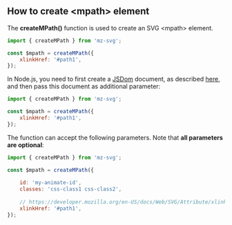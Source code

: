 ## How to create &lt;mpath> element

The **createMPath()** function is used to create an SVG &lt;mpath> element.

```js
import { createMPath } from 'mz-svg';

const $mpath = createMPath({
    xlinkHref: '#path1',
});
```

In Node.js, you need to first create a [JSDom](https://github.com/jsdom/jsdom) document, as described [here](/pages/nodejs-usage.html), and then pass this document as additional parameter:

```js
import { createMPath } from 'mz-svg';

const $mpath = createMPath({
    xlinkHref: '#path1',
});
```

The function can accept the following parameters. Note that **all parameters are optional**:

```js
import { createMPath } from 'mz-svg';

const $mpath = createMPath({
    
    id: 'my-animate-id',
    classes: 'css-class1 css-class2',
  
    // https://developer.mozilla.org/en-US/docs/Web/SVG/Attribute/xlink:href
    xlinkHref: '#path1',
});
```

